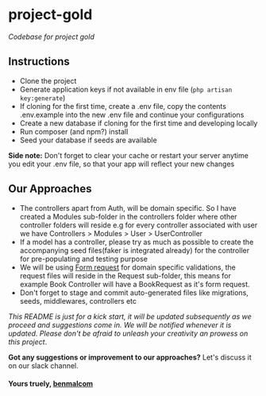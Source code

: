 # project-gold
 _Codebase for project gold_
## Instructions
* Clone the project
* Generate application keys if not available in env file (`php artisan key:generate`)
* If cloning for the first time, create a .env file, copy the contents .env.example into the new .env file
and continue your configurations
* Create a new database if cloning for the first time and developing locally
* Run composer (and npm?) install
* Seed your database if seeds are available

 **Side note:** Don't forget to clear your cache or restart your server anytime you edit your .env file, 
so that your app will reflect your new changes
## Our Approaches
* The controllers apart from Auth, will be domain specific. So I have created a Modules sub-folder in the controllers folder
where other controller folders will reside e.g for every controller associated with user we have Controllers > Modules > User > 
UserController
* If a model has a controller, please try as much as possible to create the accompanying seed files(faker is integrated already) for the controller for pre-populating and 
testing purpose
* We will be using [Form request](https://laravel.com/docs/5.5/validation#form-request-validation) for domain specific validations, the request files will reside in the Request sub-folder,
this means for example Book Controller will have a BookRequest as it's form request. 
* Don't forget to stage and commit auto-generated files like migrations, seeds, middlewares, controllers etc

 _This README is just for a kick start, it will be updated subsequently as we proceed and suggestions come in. We will be 
notified whenever it is updated. Please don't be afraid to unleash your creativity an prowess on this project_.
 
 **Got any suggestions or improvement to our approaches?** Let's discuss it on our slack channel.
 
#### Yours truely, [benmalcom](https://www.github.com/benmalcom)
